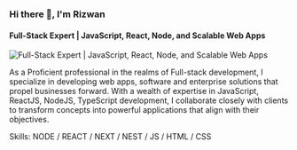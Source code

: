 ### Hi there 👋, I'm Rizwan
####  Full-Stack Expert | JavaScript, React, Node, and Scalable Web Apps
![ Full-Stack Expert | JavaScript, React, Node, and Scalable Web Apps](https://cubettech.com/wp-content/uploads/2021/05/WEB-Full-Stack-Developer.jpg)

As a Proficient professional in the realms of Full-stack development, I specialize in developing web apps, software and enterprise solutions that propel businesses forward. With a wealth of expertise in JavaScript, ReactJS, NodeJS, TypeScript development, I collaborate closely with clients to transform concepts into powerful applications that align with their objectives.

Skills: NODE / REACT / NEXT / NEST / JS / HTML / CSS 




<!--
**rizwanayubi/rizwanayubi** is a ✨ _special_ ✨ repository because its `README.md` (this file) appears on your GitHub profile.

Here are some ideas to get you started:

- 🔭 I’m currently working on ...
- 🌱 I’m currently learning ...
- 👯 I’m looking to collaborate on ...
- 🤔 I’m looking for help with ...
- 💬 Ask me about ...
- 📫 How to reach me: ...
- 😄 Pronouns: ...
- ⚡ Fun fact: ...
-->
